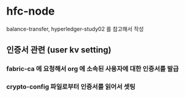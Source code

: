 # hfc-node
balance-transfer, hyperledger-study02 를 참고해서 작성

## 인증서 관련 (user kv setting)
### fabric-ca 에 요청해서 org 에 소속된 사용자에 대한 인증서를 발급

### crypto-config 파일로부터 인증서를 읽어서 셋팅

